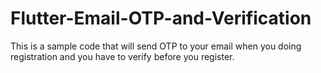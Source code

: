 # Flutter-Email-OTP-and-Verification
This is a sample code that will send OTP to your email when you doing registration and you have to verify before you register. 
